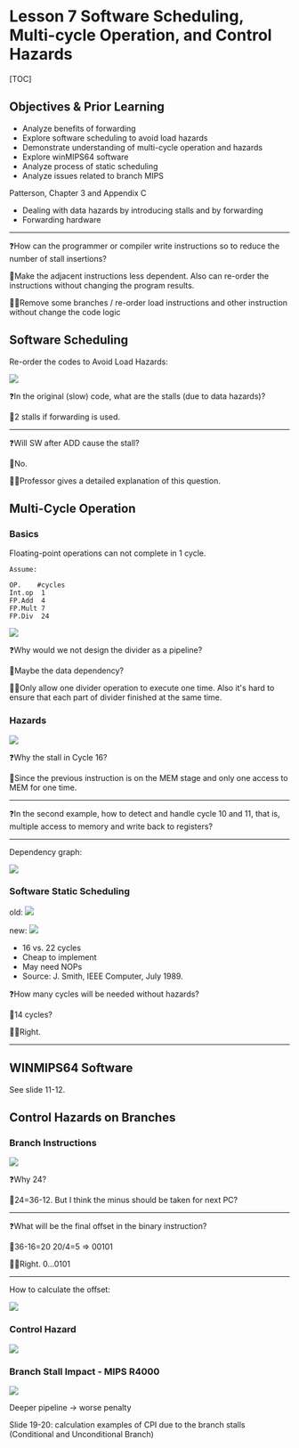 # Lesson 7 Software Scheduling, Multi-cycle Operation, and Control Hazards

[TOC]

## Objectives &  Prior Learning

* Analyze benefits of forwarding
* Explore software scheduling to avoid load hazards
* Demonstrate understanding of multi-cycle operation and hazards 
* Explore winMIPS64 software
* Analyze process of static scheduling
* Analyze issues related to branch MIPS


Patterson, Chapter 3 and Appendix C
* Dealing with data hazards by introducing stalls and by forwarding
* Forwarding hardware

---

❓How can the programmer or compiler write instructions so to reduce the number of stall insertions?

🤔Make the adjacent instructions less dependent. Also can re-order the instructions without changing the program results.

👨‍🏫Remove some branches / re-order load instructions and other instruction without change the code logic

## Software Scheduling

Re-order the codes to Avoid Load Hazards:

![](image/2020-09-25-Software-Scheduling.jpg)

❓In the original (slow) code, what are the stalls (due to data hazards)?

🤔2 stalls if forwarding is used.

---

❓Will SW after ADD cause the stall?

🤔No.

👨‍🏫Professor gives a detailed explanation of this question.


##  Multi-Cycle Operation

### Basics

Floating-point operations can not complete in 1 cycle.

```
Assume: 

OP.    #cycles 
Int.op  1 
FP.Add  4 
FP.Mult 7 
FP.Div  24
```

![](image/2020-09-25-multi-cycle-operation.jpg)

❓Why would we not design the divider as a pipeline?

🤔Maybe the data dependency?

👨‍🏫Only allow one divider operation to execute one time. Also it's hard to ensure that each part of divider finished at the same time.

### Hazards

![](image/2020-09-25-multi-cycle-hazard.jpg)

❓Why the stall in Cycle 16?

🤔Since the previous instruction is on the MEM stage and only one access to MEM for one time.

---

❓In the second example, how to detect and handle cycle 10 and 11, that is, multiple access to memory and write back to registers?

---

Dependency graph:

![](image/2020-09-25-dependency-graph-multi-cycle.jpg)


### Software Static Scheduling

old:
![](image/2020-09-25-software-scheduling-multi-cycles.jpg)

new:
![](image/2020-09-25-software-scheduling-multi-cycles2.jpg)

* 16 vs. 22 cycles
* Cheap to implement
* May need NOPs
* Source: J. Smith, IEEE Computer, July 1989.

❓How many cycles will be needed without hazards?

🤔14 cycles?

👨‍🏫Right.

---

## WINMIPS64 Software

See slide 11-12.

## Control Hazards on Branches

### Branch Instructions

![](image/2020-09-25-control-hazards-on-branches.jpg)

❓Why 24?

🤔24=36-12. But I think the minus should be taken for next PC?

---

❓What will be the final offset in the binary instruction?

🤔36-16=20 20/4=5 => 00101

👨‍🏫Right. 0...0101

---

How to calculate the offset:

![](image/2020-09-25-microinstruction-branch.jpg)

### Control Hazard

![](image/2020-09-25-control-hazard-on-branches.jpg)


### Branch Stall Impact - MIPS R4000 

![](image/2020-09-25-branch-stall-impact-mips-r4000.jpg)

Deeper pipeline -> worse penalty


Slide 19-20: calculation examples of CPI due to the branch stalls (Conditional and Unconditional Branch)